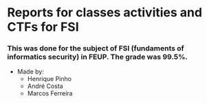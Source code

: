 # Reports for classes activities and CTFs for FSI

### This was done for the subject of FSI (fundaments of informatics security) in FEUP. The grade was 99.5%.

* Made by:
    - Henrique Pinho
    - André Costa
    - Marcos Ferreira
